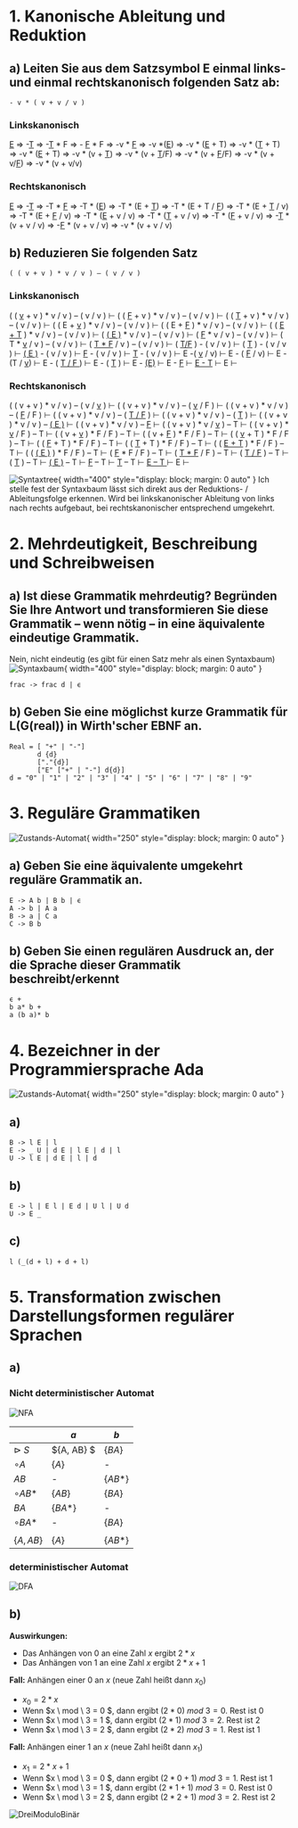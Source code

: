# 1. Kanonische Ableitung und Reduktion
## a) Leiten Sie aus dem Satzsymbol E einmal links- und einmal rechtskanonisch folgenden Satz ab:


```
- v * ( v + v / v )
```
### Linkskanonisch

<u>E</u>
⇒ -<u>T</u>
⇒ -<u>T</u>  * F
⇒ - <u>F</u> * F
⇒ -v * <u>F</u>
⇒  -v *(<u>E</u>)
⇒ -v * (<u>E</u> + T)
⇒ -v * (<u>T</u> + T)
⇒ -v * (<u>E</u> + T)
⇒ -v * (v + <u>T</u>)
⇒ -v * (v + <u>T</u>/F)
⇒ -v * (v + <u>F</u>/F) 
⇒ -v * (v + v/<u>F</u>)
⇒  -v * (v + v/v)

### Rechtskanonisch

<u>E</u>
⇒ -<u>T</u>
⇒ -T  * <u>F</u>
⇒ -T  * (<u>E</u>)
⇒ -T * (E + <u>T</u>)
⇒ -T * (E + T / <u>F</u>)
⇒ -T * (E + <u>T</u> / v)
⇒ -T * (E + <u>F</u> / v)
⇒ -T * (<u>E</u> + v / v)
⇒ -T * (<u>T</u> + v / v)
⇒ -T * (<u>F</u> + v / v)
⇒ -<u>T</u> * (v + v / v)
⇒ -<u>F</u> * (v + v / v)
⇒ -v * (v + v / v)


<!-- pagebreak -->




## b) Reduzieren Sie folgenden Satz

```
( ( v + v ) * v / v ) – ( v / v )
```

### Linkskanonisch

( ( <u>v</u> + v ) * v / v ) – ( v / v )   ⊢
( ( <u>F</u> + v ) * v / v ) – ( v / v )   ⊢
( ( <u>T</u> + v ) * v / v ) – ( v / v )   ⊢
( ( E + <u>v</u> ) * v / v ) – ( v / v )   ⊢
( ( E + <u>F</u> ) * v / v ) – ( v / v )   ⊢
( ( <u>E + T</u> ) * v / v ) – ( v / v )   ⊢
( <u>( E )</u> * v / v ) – ( v / v )       ⊢
(  <u>F</u>  * v / v ) – ( v / v )         ⊢
(  T  * <u>v</u> / v ) – ( v / v )         ⊢
(  <u>T  * F</u> / v ) – ( v / v )         ⊢
( <u>T/F</u> ) - ( v / v )                 ⊢
( <u>T</u> ) - ( v / v )                   ⊢
<u>( E )</u> - ( v / v )                   ⊢
<u>F</u> - ( v / v )                       ⊢
<u>T</u> - ( v / v )                       ⊢
E -( <u>v</u> / v)                         ⊢
E - ( <u>F</u> / v)                        ⊢
E - (T / <u>v</u>)                         ⊢
E - ( <u> T / F </u> )                     ⊢
E - ( <u>T</u> )                           ⊢
E - <u>(E)</u>                             ⊢
E - <u>F</u>                               ⊢
<u>E - T</u>                               ⊢
E                                          ⊢

### Rechtskanonisch
( ( v + v ) * v / v ) – ( v / <u>v</u> )   ⊢
( ( v + v ) * v / v ) – ( <u>v</u> / F )   ⊢
( ( v + v ) * v / v ) – ( <u>F</u> / F )   ⊢
( ( v + v ) * v / v ) – ( <u>T / F</u> )   ⊢
( ( v + v ) * v / v ) – ( <u>T</u> )       ⊢
( ( v + v ) * v / v ) – <u>( E )</u>       ⊢
( ( v + v ) * v / v ) – <u>F</u>           ⊢
( ( v + v ) * v / <u>v</u> ) – T           ⊢
( ( v + v ) * <u>v</u> / F ) – T           ⊢
( ( v + <u>v</u> ) * F / F ) – T           ⊢
( ( v + <u>F</u> ) * F / F ) – T           ⊢
( ( <u>v</u> + T ) * F / F ) – T           ⊢
( ( <u>F</u> + T ) * F / F ) – T           ⊢
( ( <u>T</u> + T ) * F / F ) – T           ⊢
( ( <u>E + T</u> ) * F / F ) – T           ⊢
( ( <u>( E )</u> ) * F / F ) – T           ⊢
( <u>F</u>  * F / F ) – T                  ⊢
( <u>T  * F</u> / F ) – T                  ⊢
( <u>T  / F</u>  ) – T                     ⊢
( <u>T</u>  ) – T                          ⊢
<u>( E  )</u> – T                          ⊢
<u>F</u> – T                               ⊢
<u>T</u> – T                               ⊢
<u>E – T </u>                              ⊢
E                                          ⊢


![Syntaxtree](images/1b.png){ width="400" style="display: block; margin: 0 auto" }
Ich stelle fest der Syntaxbaum lässt sich direkt aus der Reduktions- / Ableitungsfolge erkennen.
Wird bei linkskanonischer Ableitung von links nach rechts aufgebaut, bei rechtskanonischer entsprechend umgekehrt. 

<!-- pagebreak -->




# 2. Mehrdeutigkeit, Beschreibung und Schreibweisen
## a) Ist diese Grammatik mehrdeutig? Begründen Sie Ihre Antwort und transformieren Sie diese Grammatik – wenn nötig – in eine äquivalente eindeutige Grammatik.
Nein, nicht eindeutig (es gibt für einen Satz mehr als einen Syntaxbaum)
![Syntaxbaum](images/2a.png){ width="400" style="display: block; margin: 0 auto" }
```
frac -> frac d | ϵ
```

## b) Geben Sie eine möglichst kurze Grammatik für L(G(real)) in Wirth'scher EBNF an.
```
Real = [ "+" | "-"]
       d {d}
       ["."{d}]
       ["E" ["+" | "-"] d{d}]
d = "0" | "1" | "2" | "3" | "4" | "5" | "6" | "7" | "8" | "9"
```

<!-- pagebreak -->



# 3. Reguläre Grammatiken 

![Zustands-Automat](images/3a.png){ width="250" style="display: block; margin: 0 auto" }

## a) Geben Sie eine äquivalente umgekehrt reguläre Grammatik an.


```
E -> A b | B b | ϵ
A -> b | A a
B -> a | C a
C -> B b 
```

## b) Geben Sie einen regulären Ausdruck an, der die Sprache dieser Grammatik beschreibt/erkennt
```
ϵ +
b a* b +
a (b a)* b 
```

# 4. Bezeichner in der Programmiersprache Ada

![Zustands-Automat](images/4a.png){ width="250" style="display: block; margin: 0 auto" }

## a)

```
B -> l E | l
E -> _ U | d E | l E | d | l
U -> l E | d E | l | d
```

## b)
```
E -> l | E l | E d | U l | U d
U -> E _
```

## c)
```
l (_(d + l) + d + l)
```

# 5. Transformation zwischen Darstellungsformen regulärer Sprachen

## a)


### Nicht deterministischer Automat
![NFA](images/5a.png)

|   | $a$ | $b$ |
| --- | --- | --- |
|$\rhd$ $S$ | $\{A, AB\} $ | $\{BA\}$  |
| $\circ A$ | $\{A \}$  | -  |
| $AB$ | -  | $\{AB*\}$  |
| $\circ AB*$ | $\{AB\}$  | $\{BA\}$  |
| $BA$ | $\{BA*\}$  | -  |
| $\circ BA*$ | -  | $\{BA\}$  |
|        |       |         |
| $\{A,AB\}$ | $\{A\}$  | $\{AB*\}$  |


### deterministischer Automat
![DFA](images/5a_nfa.png)



## b)

**Auswirkungen:**
- Das Anhängen von $0$ an eine Zahl $x$ ergibt $2 * x$
- Das Anhängen von $1$ an eine Zahl $x$ ergibt $2*x+1$


**Fall:** Anhängen einer $0$ an $x$ (neue Zahl heißt dann $x_0$)
- $x_0 = 2*x$
- Wenn $x \ mod \ 3 = 0 $, dann ergibt $(2*0) \ mod \ 3 = 0$. Rest ist $0$
- Wenn $x \ mod \ 3 = 1 $, dann ergibt $(2*1) \ mod \ 3 = 2$. Rest ist $2$
- Wenn $x \ mod \ 3 = 2 $, dann ergibt $(2*2) \ mod \ 3 = 1$. Rest ist $1$

**Fall:** Anhängen einer $1$ an $x$ (neue Zahl heißt dann $x_1$)
- $x_1 = 2*x+1$
- Wenn $x \ mod \ 3 = 0 $, dann ergibt $(2*0+1) \ mod \ 3 = 1$. Rest ist $1$
- Wenn $x \ mod \ 3 = 1 $, dann ergibt $(2*1+1) \ mod \ 3 = 0$. Rest ist $0$
- Wenn $x \ mod \ 3 = 2 $, dann ergibt $(2*2+1) \ mod \ 3 = 2$. Rest ist $2$



![DreiModuloBinär](images/5b.png)





